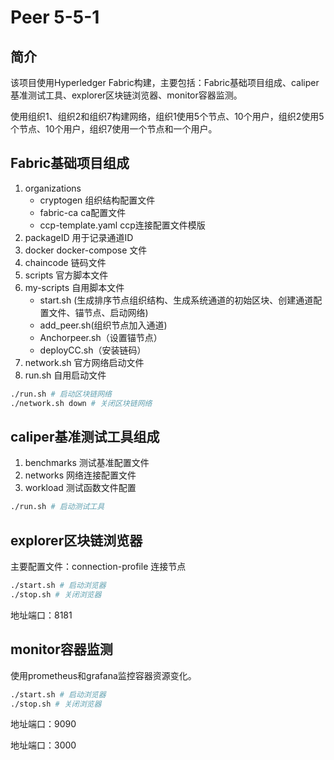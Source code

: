 # Peer 5-5-1

## 简介

该项目使用Hyperledger Fabric构建，主要包括：Fabric基础项目组成、caliper基准测试工具、explorer区块链浏览器、monitor容器监测。

使用组织1、组织2和组织7构建网络，组织1使用5个节点、10个用户，组织2使用5个节点、10个用户，组织7使用一个节点和一个用户。

## Fabric基础项目组成

1. organizations
   - cryptogen 组织结构配置文件
   - fabric-ca ca配置文件
   - ccp-template.yaml ccp连接配置文件模版
2. packageID 用于记录通道ID
3. docker docker-compose 文件
4. chaincode 链码文件
5. scripts 官方脚本文件
6. my-scripts 自用脚本文件
   - start.sh (生成排序节点组织结构、生成系统通道的初始区块、创建通道配置文件、锚节点、启动网络)
   - add_peer.sh(组织节点加入通道)
   - Anchorpeer.sh（设置锚节点）
   - deployCC.sh（安装链码）
7. network.sh 官方网络启动文件
8. run.sh 自用启动文件

```bash
./run.sh # 启动区块链网络
./network.sh down # 关闭区块链网络 
```



## caliper基准测试工具组成

1. benchmarks 测试基准配置文件
2. networks 网络连接配置文件
3. workload 测试函数文件配置

```bash
./run.sh # 启动测试工具
```

## explorer区块链浏览器

主要配置文件：connection-profile 连接节点

```bash
./start.sh # 启动浏览器
./stop.sh # 关闭浏览器
```

地址端口：8181

## monitor容器监测

使用prometheus和grafana监控容器资源变化。

```bash
./start.sh # 启动浏览器
./stop.sh # 关闭浏览器
```

地址端口：9090

地址端口：3000

